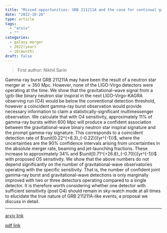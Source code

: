 ```yaml
---
title: "Missed opportunities: GRB 211211A and the case for continual gravitational-wave coverage with a single observatory"
date: "2022-10-26"
type: article
tags:
  - "arxiv"
  - ""
categories:
  - galaxy merger
  - 2022(year)
  - 10(month)
draft: false
---
```


> First author: Nikhil Sarin

 Gamma-ray burst GRB 211211A may have been the result of a neutron star merger
at $\approx350$ Mpc. However, none of the LIGO-Virgo detectors were operating
at the time. We show that the gravitational-wave signal from a \grb-like binary
neutron star inspiral in the next LIGO-Virgo-KAGRA observing run (O4) would be
below the conventional detection threshold, however a coincident gamma-ray
burst observation would provide necessary information to claim a
statistically-significant multimessenger observation. We calculate that with O4
sensitivity, approximately $11\%$ of gamma-ray bursts within 600 Mpc will
produce a confident association between the gravitational-wave binary neutron
star inspiral signature and the prompt gamma-ray signature. This corresponds to
a coincident detection rate of $\unit[0.22^{+8.3}_{-0.22}]{yr^{-1}}$, where the
uncertainties are the 90\% confidence intervals arising from uncertainties in
the absolute merger rate, beaming and jet-launching fractions. These increase
to approximately $34\%$ and $\unit[0.71^{+26.8}_{-0.70}]{yr^{-1}}$ with
proposed O5 sensitivity. We show that the above numbers do not depend
significantly on the number of gravitational-wave observatories operating with
the specific sensitivity. That is, the number of confident joint gamma-ray
burst and gravitational-wave detections is only marginally improved with two or
three detectors operating compared to a single detector. It is therefore worth
considering whether one detector with sufficient sensitivity (post O4) should
remain in sky-watch mode at all times to elucidate the true nature of GRB
211211A-like events, a proposal we discuss in detail.

---
[arxiv link](http://arxiv.org/abs/2210.14938v1)

[pdf link](http://arxiv.org/pdf/2210.14938v1)